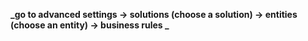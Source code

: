 **_go to advanced settings -> solutions (choose a solution) -> entities (choose an entity) -> business rules _**